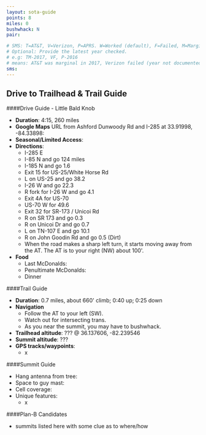 ```yaml
---
layout: sota-guide
points: 8
miles: 0
bushwhack: N
pair:

# SMS: T=AT&T, V=Verizon, P=APRS. W=Worked (default), F=Failed, M=Marginal (some failed).
# Optional: Provide the latest year checked.
# e.g: TM-2017, VF, P-2016
# means: AT&T was marginal in 2017, Verizon failed (year not documented), APRS worked in 2016.
sms:
---
```

Drive to Trailhead & Trail Guide
--------------------------------------------------------
####Drive Guide - Little Bald Knob

* **Duration**: 4:15, 260 miles
* **Google Maps** URL from Ashford Dunwoody Rd and I-285 at 33.91998, -84.33898: 
* **Seasonal/Limited Access**:
* **Directions**:
    * I-285 E
    * I-85 N and go 124 miles
    * I-185 N and go 1.6
    * Exit 15 for US-25/White Horse Rd
    * L on US-25 and go 38.2
    * I-26 W and go 22.3
    * R fork for I-26 W and go 4.1
    * Exit 4A for US-70
    * US-70 W for 49.6
    * Exit 32 for SR-173 / Unicoi Rd
    * R on SR 173 and go 0.3
    * R on Unicoi Dr and go 0.7
    * L on TN-107 E and go 10.1
    * R on John Goodin Rd and go 0.5 (Dirt)
    * When the road makes a sharp left turn, it starts moving away from the AT.  The AT is to your right (NW) about 100'.
* **Food**
    * Last McDonalds: 
    * Penultimate McDonalds: 
    * Dinner

####Trail Guide

* **Duration**: 0.7 miles, about 660' climb; 0:40 up; 0:25 down
* **Navigation**
    * Follow the AT to your left (SW).
    * Watch out for intersecting trans.
    * As you near the summit, you may have to bushwhack.
* **Trailhead altitude**: ??? @ 36.137606, -82.239546
* **Summit altitude**: ???
* **GPS tracks/waypoints**:
    * x

####Summit Guide

* Hang antenna from tree:
* Space to guy mast:
* Cell coverage:
* Unique features:
    * x

####Plan-B Candidates

* summits listed here with some clue as to where/how
